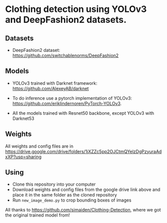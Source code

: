 # Clothing detection using YOLOv3 and DeepFashion2 datasets.

## Datasets

- DeepFashion2 dataset: https://github.com/switchablenorms/DeepFashion2 


## Models

- YOLOv3 trained with Darknet framework: https://github.com/AlexeyAB/darknet

- To do inference use a pytorch implementation of YOLOv3: https://github.com/eriklindernoren/PyTorch-YOLOv3.

- All the models trained with Resnet50 backbone, except YOLOv3 with Darknet53

## Weights

All weights and config files are in https://drive.google.com/drive/folders/1jXZZc5pp2OJCtmQYelzDgPzyuraAdxXP?usp=sharing

## Using
- Clone this repository into your computer
- Download weights and config files from the google drive link above and place it in the same folder as the cloned repository
- Run <code>new_image_demo.py</code>  to crop bounding boxes of images

All thanks to https://github.com/simaiden/Clothing-Detection, where we got the original trained model from!

